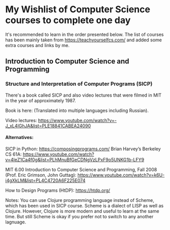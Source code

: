 # My Wishlist of Computer Science courses to complete one day

It's recommended to learn in the order presented below. The list of courses has been mainly taken from https://teachyourselfcs.com/ and added some extra courses and links by me.

## Introduction to Computer Science and Programming

### Structure and Interpretation of Computer Programs (SICP)

There's a book called SICP and also video lectures that were filmed in MIT in the year of approximately 1987.

Book is here: (Translated into multiple languages including Russian).

Video lectures: https://www.youtube.com/watch?v=-J_xL4IGhJA&list=PLE18841CABEA24090

#### Alternatives:

SICP in Python: https://composingprograms.com/
Brian Harvey’s Berkeley CS 61A: https://www.youtube.com/watch?v=4leZ1Ca4f0g&list=PLhMnuBfGeCDNgVzLPxF9o5UNKG1b-LFY9

MIT 6.00 Introduction to Computer Science and Programming, Fall 2008 (Prof. Eric Grimson, John Guttag): https://www.youtube.com/watch?v=k6U-i4gXkLM&list=PL4C4720A6F225E074

How to Design Programs (HtDP): https://htdp.org/

Notes: You can use Clojure programming language instead of Scheme, which has been used in SICP course. Scheme is a dialect of LISP as well as Clojure. However, Clojure is more modern and useful to learn at the same time. But still Scheme is okay if you prefer not to switch to any another lagnuage.

